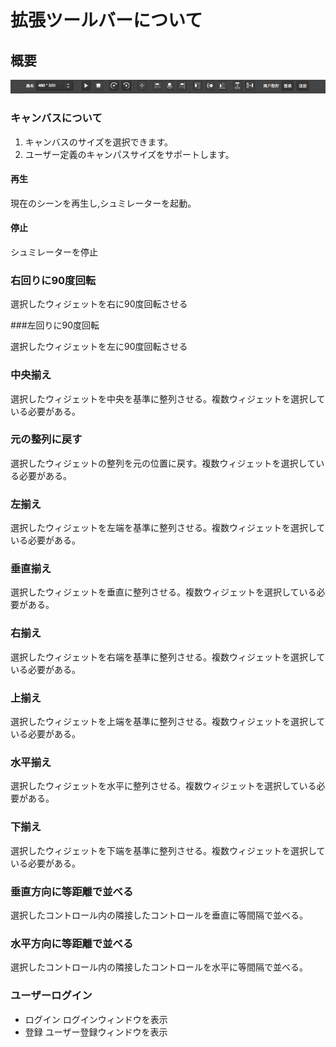 # 拡張ツールバーについて

## 概要
![](./res/tool_bar.png)

### キャンバスについて   

1. キャンバスのサイズを選択できます。
2. ユーザー定義のキャンパスサイズをサポートします。

#### 再生

現在のシーンを再生し,シュミレーターを起動。

#### 停止

シュミレーターを停止

### 右回りに90度回転

選択したウィジェットを右に90度回転させる

###左回りに90度回転

選択したウィジェットを左に90度回転させる

### 中央揃え

選択したウィジェットを中央を基準に整列させる。複数ウィジェットを選択している必要がある。

### 元の整列に戻す
 
選択したウィジェットの整列を元の位置に戻す。複数ウィジェットを選択している必要がある。
 
### 左揃え   

選択したウィジェットを左端を基準に整列させる。複数ウィジェットを選択している必要がある。

### 垂直揃え  

選択したウィジェットを垂直に整列させる。複数ウィジェットを選択している必要がある。

### 右揃え   
 
選択したウィジェットを右端を基準に整列させる。複数ウィジェットを選択している必要がある。

### 上揃え

選択したウィジェットを上端を基準に整列させる。複数ウィジェットを選択している必要がある。
   
### 水平揃え
 
選択したウィジェットを水平に整列させる。複数ウィジェットを選択している必要がある。
  
### 下揃え   
 
選択したウィジェットを下端を基準に整列させる。複数ウィジェットを選択している必要がある。
  
### 垂直方向に等距離で並べる

選択したコントロール内の隣接したコントロールを垂直に等間隔で並べる。
 
### 水平方向に等距離で並べる

選択したコントロール内の隣接したコントロールを水平に等間隔で並べる。

### ユーザーログイン

- ログイン
	ログインウィンドウを表示
- 登録
	ユーザー登録ウィンドウを表示